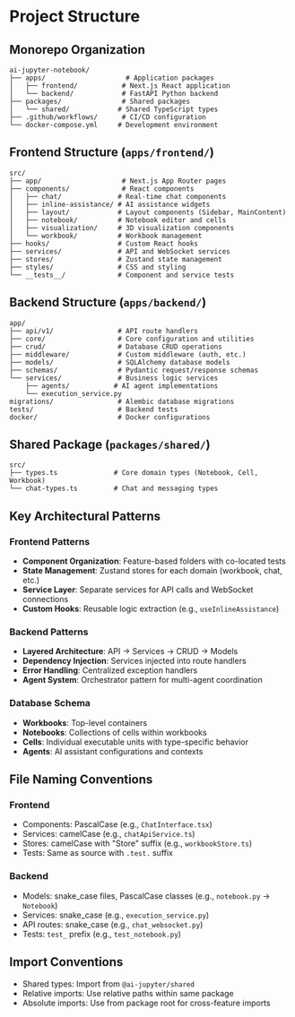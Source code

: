 # Project Structure

## Monorepo Organization

```
ai-jupyter-notebook/
├── apps/                    # Application packages
│   ├── frontend/           # Next.js React application
│   └── backend/            # FastAPI Python backend
├── packages/               # Shared packages
│   └── shared/            # Shared TypeScript types
├── .github/workflows/      # CI/CD configuration
└── docker-compose.yml     # Development environment
```

## Frontend Structure (`apps/frontend/`)

```
src/
├── app/                    # Next.js App Router pages
├── components/             # React components
│   ├── chat/              # Real-time chat components
│   ├── inline-assistance/ # AI assistance widgets
│   ├── layout/            # Layout components (Sidebar, MainContent)
│   ├── notebook/          # Notebook editor and cells
│   ├── visualization/     # 3D visualization components
│   └── workbook/          # Workbook management
├── hooks/                 # Custom React hooks
├── services/              # API and WebSocket services
├── stores/                # Zustand state management
├── styles/                # CSS and styling
└── __tests__/             # Component and service tests
```

## Backend Structure (`apps/backend/`)

```
app/
├── api/v1/                # API route handlers
├── core/                  # Core configuration and utilities
├── crud/                  # Database CRUD operations
├── middleware/            # Custom middleware (auth, etc.)
├── models/                # SQLAlchemy database models
├── schemas/               # Pydantic request/response schemas
└── services/              # Business logic services
    ├── agents/           # AI agent implementations
    └── execution_service.py
migrations/                # Alembic database migrations
tests/                     # Backend tests
docker/                    # Docker configurations
```

## Shared Package (`packages/shared/`)

```
src/
├── types.ts              # Core domain types (Notebook, Cell, Workbook)
└── chat-types.ts         # Chat and messaging types
```

## Key Architectural Patterns

### Frontend Patterns
- **Component Organization**: Feature-based folders with co-located tests
- **State Management**: Zustand stores for each domain (workbook, chat, etc.)
- **Service Layer**: Separate services for API calls and WebSocket connections
- **Custom Hooks**: Reusable logic extraction (e.g., `useInlineAssistance`)

### Backend Patterns
- **Layered Architecture**: API → Services → CRUD → Models
- **Dependency Injection**: Services injected into route handlers
- **Error Handling**: Centralized exception handlers
- **Agent System**: Orchestrator pattern for multi-agent coordination

### Database Schema
- **Workbooks**: Top-level containers
- **Notebooks**: Collections of cells within workbooks
- **Cells**: Individual executable units with type-specific behavior
- **Agents**: AI assistant configurations and contexts

## File Naming Conventions

### Frontend
- Components: PascalCase (e.g., `ChatInterface.tsx`)
- Services: camelCase (e.g., `chatApiService.ts`)
- Stores: camelCase with "Store" suffix (e.g., `workbookStore.ts`)
- Tests: Same as source with `.test.` suffix

### Backend
- Models: snake_case files, PascalCase classes (e.g., `notebook.py` → `Notebook`)
- Services: snake_case (e.g., `execution_service.py`)
- API routes: snake_case (e.g., `chat_websocket.py`)
- Tests: `test_` prefix (e.g., `test_notebook.py`)

## Import Conventions
- Shared types: Import from `@ai-jupyter/shared`
- Relative imports: Use relative paths within same package
- Absolute imports: Use from package root for cross-feature imports